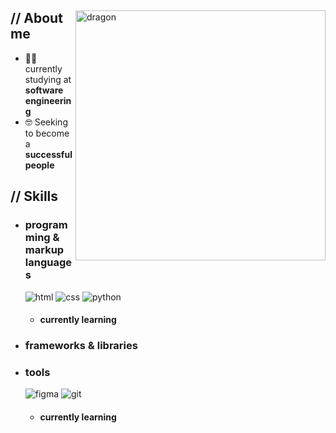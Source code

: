   <p align="center"><!-- Optional banner goes here--> </p>
<div>
<img align="right" width="400" alt="dragon" src="https://wallpaperaccess.com/gundam-phenex">
<h2> // About me </h2>
<ul>
<li>👨‍💻 currently studying at <strong>software engineering</strong></li>
<li>🤓 Seeking to become a <strong>successful people</strong></li>
</ul>
<h2>  // Skills  </h2>
<ul>
<li>
<h3> programming &amp; markup languages </h3>
<img src="https://img.shields.io/badge/HTML5-E34F26?style=for-the-badge&amp;logo=html5&amp;logoColor=white" alt="html">
<img src="https://img.shields.io/badge/CSS3-1572B6?style=for-the-badge&amp;logo=css3&amp;logoColor=white" alt="css">
<img src="https://img.shields.io/badge/Python-14354C?style=for-the-badge&amp;logo=python&amp;logoColor=white" alt="python">
<ul>
<li>
<h4> currently learning </h4>
</li>
</ul>
</li>
<li>
<h3>  frameworks &amp; libraries </h3>

</li>
<li>
<h3> tools </h3>
  <img src="https://img.shields.io/badge/figma-7434a4?style=for-the-badge&amp;logo=figma&amp;logoColor=white" alt="figma">
  <img src="https://img.shields.io/badge/git-%23F05033.svg?style=for-the-badge&amp;logo=git&amp;logoColor=white" alt="git">
<ul>
<li>
<h4> currently learning </h4>
</li>
</ul>
</li>
</ul>
<!---

--->
<hr>
<p><a href="https://github.com/RepieAFK"RepieAFK</a>
Last Edited on: 14/06/2025 format.</p></div> 
